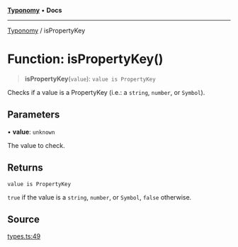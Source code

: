 [**Typonomy**](../README.md) • **Docs**

***

[Typonomy](../globals.md) / isPropertyKey

# Function: isPropertyKey()

> **isPropertyKey**(`value`): `value is PropertyKey`

Checks if a value is a PropertyKey (i.e.: a `string`, `number`, or `Symbol`).

## Parameters

• **value**: `unknown`

The value to check.

## Returns

`value is PropertyKey`

`true` if the value is a `string`, `number`, or `Symbol`, `false` otherwise.

## Source

[types.ts:49](https://github.com/softcraft-development/typonomy/blob/ed30302645156be7a3415a48b3f38706435f25d3/src/types.ts#L49)
